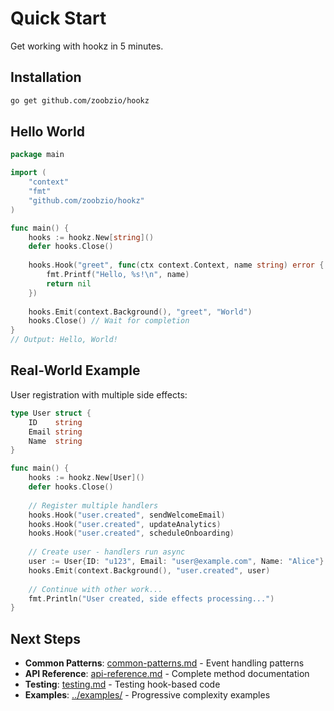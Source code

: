 # Quick Start

Get working with hookz in 5 minutes.

## Installation

```bash
go get github.com/zoobzio/hookz
```

## Hello World

```go
package main

import (
    "context"
    "fmt"
    "github.com/zoobzio/hookz"
)

func main() {
    hooks := hookz.New[string]()
    defer hooks.Close()
    
    hooks.Hook("greet", func(ctx context.Context, name string) error {
        fmt.Printf("Hello, %s!\n", name)
        return nil
    })
    
    hooks.Emit(context.Background(), "greet", "World")
    hooks.Close() // Wait for completion
}
// Output: Hello, World!
```

## Real-World Example

User registration with multiple side effects:

```go
type User struct {
    ID    string
    Email string
    Name  string
}

func main() {
    hooks := hookz.New[User]()
    defer hooks.Close()
    
    // Register multiple handlers
    hooks.Hook("user.created", sendWelcomeEmail)
    hooks.Hook("user.created", updateAnalytics)
    hooks.Hook("user.created", scheduleOnboarding)
    
    // Create user - handlers run async
    user := User{ID: "u123", Email: "user@example.com", Name: "Alice"}
    hooks.Emit(context.Background(), "user.created", user)
    
    // Continue with other work...
    fmt.Println("User created, side effects processing...")
}
```

## Next Steps

- **Common Patterns**: [common-patterns.md](common-patterns.md) - Event handling patterns
- **API Reference**: [api-reference.md](api-reference.md) - Complete method documentation  
- **Testing**: [testing.md](testing.md) - Testing hook-based code
- **Examples**: [../examples/](../examples/) - Progressive complexity examples